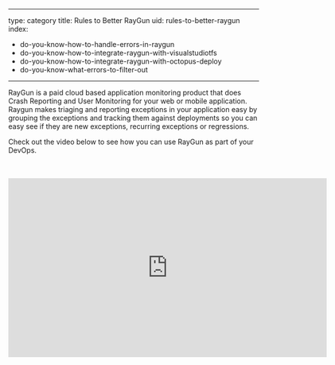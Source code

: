 
---
type: category
title: Rules to Better RayGun
uid: rules-to-better-raygun
index:
 - do-you-know-how-to-handle-errors-in-raygun
 - do-you-know-how-to-integrate-raygun-with-visualstudiotfs
 - do-you-know-how-to-integrate-raygun-with-octopus-deploy
 - do-you-know-what-errors-to-filter-out
---

<p>​​​​RayGun is a paid&#160;cloud based application monitoring product that does Crash Reporting and User Monitoring for your web or mobile&#160;application. Raygun makes triaging and reporting exceptions in your application easy by grouping the exceptions and tracking them against deployments so you can easy see if they are new exceptions, recurring exceptions or regressions.​</p><p>Check out the video below to see how you can use RayGun as part of your DevOps.​<br>​<br></p>​<div class="ms-rtestate-read ms-rte-embedcode ms-rte-embedil ms-rtestate-notify"><iframe width="640" height="360" src="https&#58;//www.youtube.com/embed/2biKJboCoE4" frameborder="0"></iframe>&#160;</div><p>​<br><br></p>

